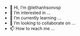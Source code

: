 - 👋 Hi, I’m @lethanhsonvsp
- 👀 I’m interested in ...
- 🌱 I’m currently learning ...
- 💞️ I’m looking to collaborate on ...
- 📫 How to reach me ...

<!---
lethanhsonvsp/lethanhsonvsp is a ✨ special ✨ repository because its `README.md` (this file) appears on your GitHub profile.
You can click the Preview link to take a look at your changes.
--->

